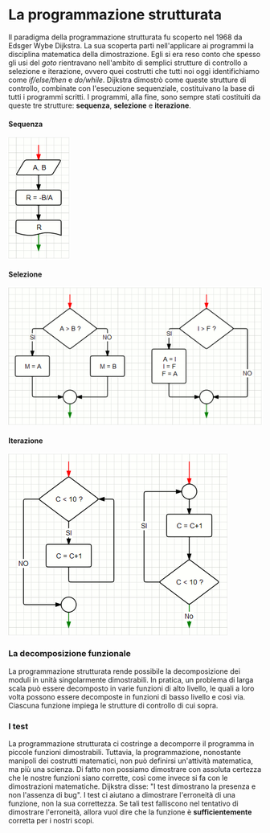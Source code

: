 # La programmazione strutturata

Il paradigma della programmazione strutturata fu scoperto nel 1968 da Edsger Wybe Dijkstra. La sua scoperta partì nell'applicare ai programmi la disciplina matematica della dimostrazione. Egli si era reso conto che spesso gli usi del _goto_ rientravano nell'ambito di semplici strutture di controllo a selezione e iterazione, ovvero quei costrutti che tutti noi oggi identifichiamo come _if/else/then_ e _do/while_. Dijkstra dimostrò come queste strutture di controllo, combinate con l'esecuzione sequenziale, costituivano la base di tutti i programmi scritti. I programmi, alla fine, sono sempre stati costituiti da queste tre strutture: **sequenza**, **selezione** e **iterazione**.

#### Sequenza

![](.gitbook/assets/progr_strutt_sequenza.gif)

#### Selezione

![](.gitbook/assets/progr_strutt_iterazioni%20%281%29.gif)

#### Iterazione

![](.gitbook/assets/progr_strutt_alternative.gif)

### La decomposizione funzionale

La programmazione strutturata rende possibile la decomposizione dei moduli in unità singolarmente dimostrabili. In pratica, un problema di larga scala può essere decomposto in varie funzioni di alto livello, le quali a loro volta possono essere decomposte in funzioni di basso livello e così via. Ciascuna funzione impiega le strutture di controllo di cui sopra.

### I test

La programmazione strutturata ci costringe a decomporre il programma in piccole funzioni dimostrabili. Tuttavia, la programmazione, nonostante manipoli dei costrutti matematici, non può definirsi un'attività matematica, ma più una scienza. Di fatto non possiamo dimostrare con assoluta certezza che le nostre funzioni siano corrette, così come invece si fa con le dimostrazioni matematiche. Dijkstra disse: "I test dimostrano la presenza e non l'assenza di bug". I test ci aiutano a dimostrare l'erroneità di una funzione, non la sua correttezza. Se tali test falliscono nel tentativo di dimostrare l'erroneità, allora vuol dire che la funzione è **sufficientemente** corretta per i nostri scopi.

